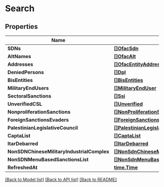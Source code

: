 # Search

## Properties

Name | Type | Description | Notes
------------ | ------------- | ------------- | -------------
**SDNs** | [**[]OfacSdn**](OfacSDN.md) |  | [optional] 
**AltNames** | [**[]OfacAlt**](OfacAlt.md) |  | [optional] 
**Addresses** | [**[]OfacEntityAddress**](OfacEntityAddress.md) |  | [optional] 
**DeniedPersons** | [**[]Dpl**](DPL.md) |  | [optional] 
**BisEntities** | [**[]BisEntities**](BISEntities.md) |  | [optional] 
**MilitaryEndUsers** | [**[]MilitaryEndUser**](MilitaryEndUser.md) |  | [optional] 
**SectoralSanctions** | [**[]Ssi**](SSI.md) |  | [optional] 
**UnverifiedCSL** | [**[]Unverified**](Unverified.md) |  | [optional] 
**NonproliferationSanctions** | [**[]NonProliferationSanction**](NonProliferationSanction.md) |  | [optional] 
**ForeignSanctionsEvaders** | [**[]ForeignSanctionsEvader**](ForeignSanctionsEvader.md) |  | [optional] 
**PalestinianLegislativeCouncil** | [**[]PalestinianLegislativeCouncil**](PalestinianLegislativeCouncil.md) |  | [optional] 
**CaptaList** | [**[]CaptaList**](CAPTAList.md) |  | [optional] 
**ItarDebarred** | [**[]ItarDebarred**](ITARDebarred.md) |  | [optional] 
**NonSDNChineseMilitaryIndustrialComplex** | [**[]NonSdnChineseMilitaryIndustrialComplex**](NonSDNChineseMilitaryIndustrialComplex.md) |  | [optional] 
**NonSDNMenuBasedSanctionsList** | [**[]NonSdnMenuBasedSanctionsList**](NonSDNMenuBasedSanctionsList.md) |  | [optional] 
**RefreshedAt** | [**time.Time**](time.Time.md) |  | [optional] 

[[Back to Model list]](../README.md#documentation-for-models) [[Back to API list]](../README.md#documentation-for-api-endpoints) [[Back to README]](../README.md)


